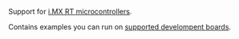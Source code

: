Support for [i.MX RT microcontrollers](https://www.nxp.com/products/processors-and-microcontrollers/arm-microcontrollers/i-mx-rt-crossover-mcus:IMX-RT-SERIES).

Contains examples you can run on [supported develompent boards](devboard).